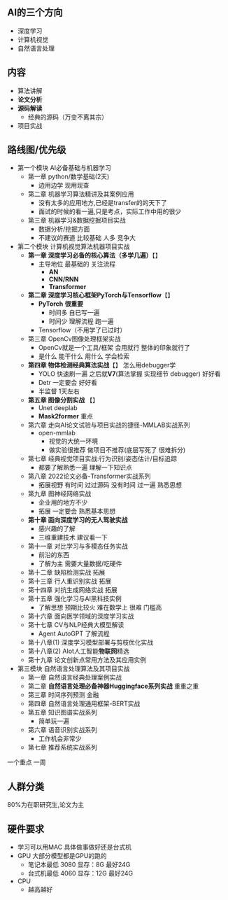 ## AI的三个方向

- 深度学习
- 计算机视觉
- 自然语言处理

## 内容

- 算法讲解
- **论文分析**
- **源码解读**
  - 经典的源码（万变不离其宗）
- 项目实战

## 路线图/优先级

- 第一个模块 AI必备基础与机器学习
  - 第一章 python/数学基础(2天)
    - 边用边学 现用现查
  - 第二章 机器学习算法精讲及其案例应用
    - 没有太多的应用地方,已经是transfer的的天下了
    - 面试的时候的看一遍,只是考点，实际工作中用的很少
  - 第三章 机器学习&数据挖掘项目实战
    - 数据分析/挖掘方面
    - 不建议的赛道 比较基础 人多 竞争大
- 第二个模块 计算机视觉算法机器项目实战
  - **第一章 深度学习必备的核心算法（多学几遍）**【】
    - 主导地位 最基础的 关注流程
      - **AN**
      - **CNN/RNN**
      - **Transformer**
  - **第二章 深度学习核心框架PyTorch与Tensorflow**【】
    - **PyTorch** **很重要**
      - 时间多 自已写一遍
      - 时间少 理解流程 跑一遍
    - Tensorflow（不用学了已过时）
  - 第三章 OpenCv图像处理框架实战
    - OpenCv就是一个工具/框架 会用就行 整体的印象就行了
    - 是什么 能干什么 用什么 学会检索
  - **第四章 物体检测经典算法实战**【】 怎么用debugger学
    - YOLO 快速刷一遍 之后就**V7**(算法掌握 实现细节 debugger) 好好看
    - Detr 一定要会 好好看
    - 半监督 1天左右
  - **第五章 图像分割实战** 【】
    - Unet deeplab
    - **Mask2former** 重点
  - 第六章 走向AI论文试验与项目实战的捷径-MMLAB实战系列
    - open-mmlab
      - 视觉的大统一环境
      - 做实验很推荐 做项目不推荐(底层写死了 很难拆分)
  - 第七章 经典视觉项目实战:行为识别/姿态估计/目标追踪
    - 都要了解熟悉一遍 理解一下知识点
  - 第八章 2022论文必备-Transformer实战系列
    - 拓展视野 有时间 过过源码 没有时间 过一遍 熟悉思想
  - 第九章 图神经网络实战
    - 企业用的地方不少
    - 拓展 一定要会 熟悉基本思想
  - **第十章 面向深度学习的无人驾驶实战**
    - 感兴趣的了解
    - 三维重建技术 建议看一下
  - 第十一章 对比学习与多模态任务实战
    - 前沿的东西
    - 了解为主 需要大量数据/吃硬件
  - 第十二章 缺陷检测实战 拓展
  - 第十三章 行人重识别实战 拓展
  - 第十四章 对抗生成网络实战 拓展
  - 第十五章 强化学习与AI黑科技实例
    - 了解思想 预期比较火 难在数学上 很难 门槛高
  - 第十六章 面向医学领域的深度学习实战
  - 第十七章 CV与NLP经典大模型解读
    - Agent AutoGPT 了解流程
  - 第十八章(1) 深度学习模型部署与剪枝优化实战
  - 第十八章(2) AIot人工智能**物联网**精选
  - 第十九章 论文创新点常用方法及其应用实例
- 第三模块 自然语言处理算法及其项目实战
  - 第一章 自然语言经典处理案例实战
  - 第二章 **自然语言处理必备神器Huggingface系列实战** 重重之重
  - 第三章 时间序列预测 金融
  - 第四章 自然语言处理通用框架-BERT实战
  - 第五章 知识图谱实战系列
    - 简单玩一遍
  - 第六章 语音识别实战系列
    - 工作机会非常少
  - 第七章 推荐系统实战系列

一个重点 一周

## 人群分类

80%为在职研究生,论文为主

## 硬件要求

- 学习可以用MAC 具体做事做好还是台式机
- GPU 大部分模型都是GPU的跑的
  - 笔记本最低 3080 显存：8G 最好24G
  - 台式机最低 4060 显存：12G 最好24G
- CPU
  - 越高越好
